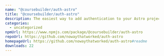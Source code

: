 ```yaml
---
name: "@coursebuilder/auth-astro"
title: "@coursebuilder/auth-astro"
description: The easiest way to add authentication to your Astro project!
categories:
  - uncategorized
npmUrl: https://www.npmjs.com/package/@coursebuilder/auth-astro
repoUrl: https://github.com/nowaythatworked/auth-astro
homepageUrl: https://github.com/nowaythatworked/auth-astro#readme
downloads: 22
---
```

